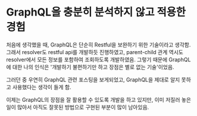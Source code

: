 # GraphQL을 충분히 분석하지 않고 적용한 경험
처음에 생각했을 때, GraphQL은 단순히 Restful을 보완하기 위한 기술이라고 생각함.
그래서 resolver도 restful api를 개발하듯 진행하였고, parent-child 관계 역시도 resolver에서 모든 정보를 포함하여 조회하도록 개발하였음.
그렇기 때문에 GraphQL에 대한 나의 인식은 '개발하기 불편하기만 하고 장점은 별로 없는 기술'이었음.

그러던 중 우연히 GraphQL 관련 포스팅을 보게되었고, GraphQL을 제대로 알지 못하고 사용했다는 생각이 들게 함.

이제는 GraphQL의 장점을 잘 활용할 수 있도록 개발을 하고 있지만, 이미 저질러 놓은 일이 많아서 아직도 잘못된 방법으로 구현된 부분이 많이 남아있음.

